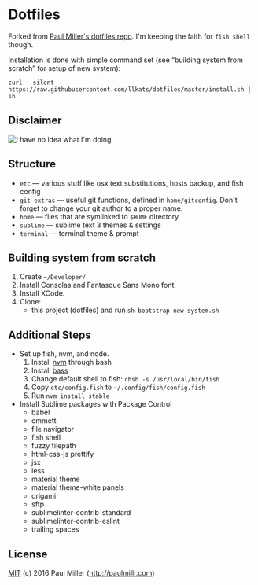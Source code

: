 # Dotfiles
Forked from [Paul Miller's dotfiles repo](https://github.com/paulmillr/dotfiles). I'm keeping the faith for `fish shell` though.

Installation is done with simple command set (see “building system from scratch” for setup of new system):

```
curl --silent https://raw.githubusercontent.com/llkats/dotfiles/master/install.sh | sh
```

## Disclaimer
![I have no idea what I'm doing](https://dl.dropbox.com/u/37968874/img//no-idea.jpg)

## Structure
* `etc` — various stuff like osx text substitutions, hosts backup, and fish config
* `git-extras` — useful git functions, defined in `home/gitconfig`. Don't forget to change your git author to a proper name.
* `home` — files that are symlinked to `$HOME` directory
* `sublime` — sublime text 3 themes & settings
* `terminal` — terminal theme & prompt

## Building system from scratch

1. Create `~/Developer/`
1. Install Consolas and Fantasque Sans Mono font.
1. Install XCode.
1. Clone:
    * this project (dotfiles) and run `sh bootstrap-new-system.sh`


## Additional Steps

* Set up fish, nvm, and node.
    1. Install [nvm](https://github.com/creationix/nvm#install-script) through bash
    1. Install [bass](https://github.com/edc/bass)
    1. Change default shell to fish: `chsh -s /usr/local/bin/fish`
    1. Copy `etc/config.fish` to `~/.config/fish/config.fish`
    1. Run `nvm install stable`
* Install Sublime packages with Package Control
    * babel
    * emmett
    * file navigator
    * fish shell
    * fuzzy filepath
    * html-css-js prettify
    * jsx
    * less
    * material theme
    * material theme-white panels
    * origami
    * sftp
    * sublimelinter-contrib-standard
    * sublimelinter-contrib-eslint
    * trailing spaces

## License

[MIT](https://github.com/paulmillr/mit) (c) 2016 Paul Miller (http://paulmillr.com)
